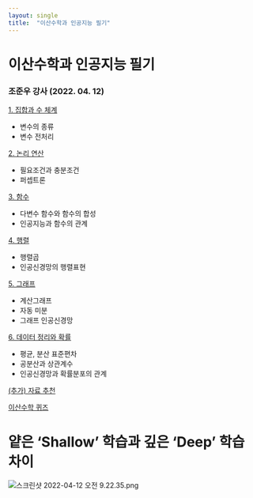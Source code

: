 ```yaml
---
layout: single
title:  "이산수학과 인공지능 필기"
---
```



# 이산수학과 인공지능 필기

### 조준우 강사 (2022. 04. 12)

[1. 집합과 수 체계](%E1%84%8B%E1%85%B5%E1%84%89%E1%85%A1%E1%86%AB%E1%84%89%E1%85%AE%E1%84%92%E1%85%A1%E1%86%A8%20f9ae5/1%20%E1%84%8C%E1%85%B5%E1%86%B8%E1%84%92%E1%85%A1%E1%86%B8%E1%84%80%E1%85%AA%2052564.md)

- 변수의 종류
- 변수 전처리

[2. 논리 연산](%E1%84%8B%E1%85%B5%E1%84%89%E1%85%A1%E1%86%AB%E1%84%89%E1%85%AE%E1%84%92%E1%85%A1%E1%86%A8%20f9ae5/2%20%E1%84%82%E1%85%A9%E1%86%AB%E1%84%85%E1%85%B5%20%E1%84%8B%E1%85%A7%20d2cff.md)

- 필요조건과 충분조건
- 퍼셉트론

[3. 함수](%E1%84%8B%E1%85%B5%E1%84%89%E1%85%A1%E1%86%AB%E1%84%89%E1%85%AE%E1%84%92%E1%85%A1%E1%86%A8%20f9ae5/3%20%E1%84%92%E1%85%A1%E1%86%B7%E1%84%89%E1%85%AE%2028cb5.md)

- 다변수 함수와 함수의 합성
- 인공지능과 함수의 관계

[4. 행렬](%E1%84%8B%E1%85%B5%E1%84%89%E1%85%A1%E1%86%AB%E1%84%89%E1%85%AE%E1%84%92%E1%85%A1%E1%86%A8%20f9ae5/4%20%E1%84%92%E1%85%A2%E1%86%BC%E1%84%85%E1%85%A7%E1%86%AF%20b66e1.md)

- 행렬곱
- 인공신경망의 행렬표현

[5. 그래프](%E1%84%8B%E1%85%B5%E1%84%89%E1%85%A1%E1%86%AB%E1%84%89%E1%85%AE%E1%84%92%E1%85%A1%E1%86%A8%20f9ae5/5%20%E1%84%80%E1%85%B3%E1%84%85%E1%85%A2%E1%84%91%E1%85%B3%206c89b.md)

- 계산그래프
- 자동 미분
- 그래프 인공신경망

[6. 데이터 정리와 확률](%E1%84%8B%E1%85%B5%E1%84%89%E1%85%A1%E1%86%AB%E1%84%89%E1%85%AE%E1%84%92%E1%85%A1%E1%86%A8%20f9ae5/6%20%E1%84%83%E1%85%A6%E1%84%8B%E1%85%B5%E1%84%90%E1%85%A5%20%E1%84%8C%20890ba.md)

- 평균, 분산 표준편차
- 공분산과 상관계수
- 인공신경망과 확률분포의 관계

[(추가) 자료 추천](%E1%84%8B%E1%85%B5%E1%84%89%E1%85%A1%E1%86%AB%E1%84%89%E1%85%AE%E1%84%92%E1%85%A1%E1%86%A8%20f9ae5/(%E1%84%8E%E1%85%AE%E1%84%80%E1%85%A1)%20%E1%84%8C%E1%85%A1%E1%84%85%20911bf.md)

[이산수학 퀴즈](%E1%84%8B%E1%85%B5%E1%84%89%E1%85%A1%E1%86%AB%E1%84%89%E1%85%AE%E1%84%92%E1%85%A1%E1%86%A8%20f9ae5/%E1%84%8B%E1%85%B5%E1%84%89%E1%85%A1%E1%86%AB%E1%84%89%E1%85%AE%E1%84%92%E1%85%A1%E1%86%A8%203d1bc.md)

# 얕은 ‘Shallow’ 학습과 깊은 ‘Deep’ 학습 차이

![스크린샷 2022-04-12 오전 9.22.35.png](%E1%84%8B%E1%85%B5%E1%84%89%E1%85%A1%E1%86%AB%E1%84%89%E1%85%AE%E1%84%92%E1%85%A1%E1%86%A8%20f9ae5/%E1%84%89%E1%85%B3%E1%84%8F%E1%85%B3%E1%84%85%E1%85%B5%E1%86%AB%E1%84%89%E1%85%A3%E1%86%BA_2022-04-12_%E1%84%8B%E1%85%A9%E1%84%8C%E1%85%A5%E1%86%AB_9.22.35.png)

